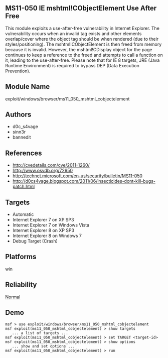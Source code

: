 ## MS11-050 IE mshtml!CObjectElement Use After Free

This module exploits a use-after-free vulnerability in 
Internet Explorer. The vulnerability occurs when an invalid 
<object> tag exists and other elements overlap/cover where 
the object tag should be when rendered (due to their 
styles/positioning). The mshtml!CObjectElement is then freed 
from memory because it is invalid. However, the 
mshtml!CDisplay object for the page continues to keep a 
reference to the freed <object> and attempts to call a 
function on it, leading to the use-after-free. Please note 
that for IE 8 targets, JRE (Java Runtime Environment) is 
required to bypass DEP (Data Execution Prevention).


## Module Name
exploit/windows/browser/ms11_050_mshtml_cobjectelement

## Authors
* d0c_s4vage
* sinn3r
* bannedit


## References
* http://cvedetails.com/cve/2011-1260/
* http://www.osvdb.org/72950
* http://technet.microsoft.com/en-us/security/bulletin/MS11-050
* http://d0cs4vage.blogspot.com/2011/06/insecticides-dont-kill-bugs-patch.html



## Targets
* Automatic
* Internet Explorer 7 on XP SP3
* Internet Explorer 7 on Windows Vista
* Internet Explorer 8 on XP SP3
* Internet Explorer 8 on Windows 7
* Debug Target (Crash)


## Platforms
win

## Reliability
[Normal](https://github.com/rapid7/metasploit-framework/wiki/Exploit-Ranking)

## Demo

```
msf > use exploit/windows/browser/ms11_050_mshtml_cobjectelement
msf exploit(ms11_050_mshtml_cobjectelement) > show targets
   ... a list of targets ...
msf exploit(ms11_050_mshtml_cobjectelement) > set TARGET <target-id>
msf exploit(ms11_050_mshtml_cobjectelement) > show options
   ... show and set options ...
msf exploit(ms11_050_mshtml_cobjectelement) > run
```
    
    